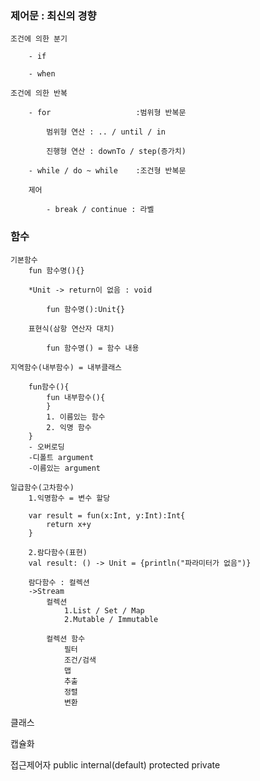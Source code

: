 ### 제어문 : 최신의 경향

    조건에 의한 분기

        - if

        - when

    조건에 의한 반복

        - for                   :범위형 반복문

            범위형 연산 : .. / until / in

            진행형 연산 : downTo / step(증가치)

        - while / do ~ while    :조건형 반복문

        제어

            - break / continue : 라벨

### 함수

    기본함수
        fun 함수명(){}

        *Unit -> return이 없음 : void

            fun 함수명():Unit{}

        표현식(삼항 연산자 대치)

            fun 함수명() = 함수 내용

    지역함수(내부함수) = 내부클래스

        fun함수(){
            fun 내부함수(){
            }
            1. 이름있는 함수
            2. 익명 함수
        }
        - 오버로딩
        -디폴트 argument
        -이름있는 argument

    일급함수(고차함수)
        1.익명함수 = 변수 할당

        var result = fun(x:Int, y:Int):Int{
            return x+y
        }
        
        2.람다함수(표현)
        val result: () -> Unit = {println("파라미터가 없음")}

        람다함수 : 컬렉션
        ->Stream
            컬렉션
                1.List / Set / Map
                2.Mutable / Immutable

            컬렉션 함수
                필터
                조건/검색
                맵
                추출
                정렬
                변환

클래스

캡슐화

접근제어자
    public
    internal(default)
    protected
    private


